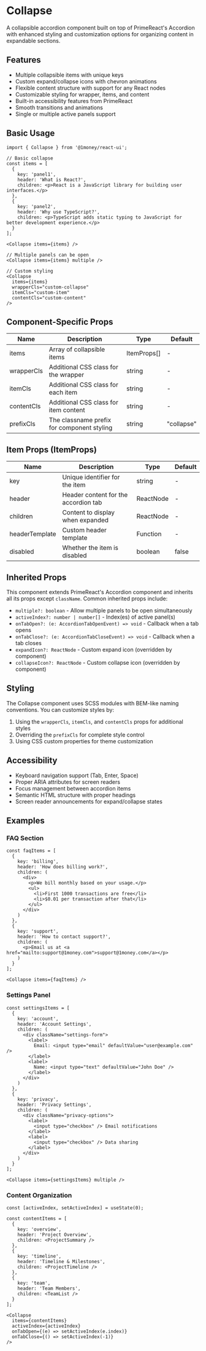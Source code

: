 # Collapse

A collapsible accordion component built on top of PrimeReact's Accordion with enhanced styling and customization options for organizing content in expandable sections.

## Features

- Multiple collapsible items with unique keys
- Custom expand/collapse icons with chevron animations
- Flexible content structure with support for any React nodes
- Customizable styling for wrapper, items, and content
- Built-in accessibility features from PrimeReact
- Smooth transitions and animations
- Single or multiple active panels support

## Basic Usage

```tsx
import { Collapse } from '@1money/react-ui';

// Basic collapse
const items = [
  {
    key: 'panel1',
    header: 'What is React?',
    children: <p>React is a JavaScript library for building user interfaces.</p>
  },
  {
    key: 'panel2',
    header: 'Why use TypeScript?',
    children: <p>TypeScript adds static typing to JavaScript for better development experience.</p>
  }
];

<Collapse items={items} />

// Multiple panels can be open
<Collapse items={items} multiple />

// Custom styling
<Collapse 
  items={items}
  wrapperCls="custom-collapse"
  itemCls="custom-item"
  contentCls="custom-content"
/>
```

## Component-Specific Props

| Name | Description | Type | Default |
| --- | --- | --- | --- |
| items | Array of collapsible items | ItemProps[] | - |
| wrapperCls | Additional CSS class for the wrapper | string | - |
| itemCls | Additional CSS class for each item | string | - |
| contentCls | Additional CSS class for item content | string | - |
| prefixCls | The classname prefix for component styling | string | "collapse" |

## Item Props (ItemProps)

| Name | Description | Type | Default |
| --- | --- | --- | --- |
| key | Unique identifier for the item | string | - |
| header | Header content for the accordion tab | ReactNode | - |
| children | Content to display when expanded | ReactNode | - |
| headerTemplate | Custom header template | Function | - |
| disabled | Whether the item is disabled | boolean | false |

## Inherited Props

This component extends PrimeReact's Accordion component and inherits all its props except `className`. Common inherited props include:

- `multiple?: boolean` - Allow multiple panels to be open simultaneously
- `activeIndex?: number | number[]` - Index(es) of active panel(s)
- `onTabOpen?: (e: AccordionTabOpenEvent) => void` - Callback when a tab opens
- `onTabClose?: (e: AccordionTabCloseEvent) => void` - Callback when a tab closes
- `expandIcon?: ReactNode` - Custom expand icon (overridden by component)
- `collapseIcon?: ReactNode` - Custom collapse icon (overridden by component)

## Styling

The Collapse component uses SCSS modules with BEM-like naming conventions. You can customize styles by:

1. Using the `wrapperCls`, `itemCls`, and `contentCls` props for additional styles
2. Overriding the `prefixCls` for complete style control
3. Using CSS custom properties for theme customization

## Accessibility

- Keyboard navigation support (Tab, Enter, Space)
- Proper ARIA attributes for screen readers
- Focus management between accordion items
- Semantic HTML structure with proper headings
- Screen reader announcements for expand/collapse states

## Examples

### FAQ Section
```tsx
const faqItems = [
  {
    key: 'billing',
    header: 'How does billing work?',
    children: (
      <div>
        <p>We bill monthly based on your usage.</p>
        <ul>
          <li>First 1000 transactions are free</li>
          <li>$0.01 per transaction after that</li>
        </ul>
      </div>
    )
  },
  {
    key: 'support',
    header: 'How to contact support?',
    children: (
      <p>Email us at <a href="mailto:support@1money.com">support@1money.com</a></p>
    )
  }
];

<Collapse items={faqItems} />
```

### Settings Panel
```tsx
const settingsItems = [
  {
    key: 'account',
    header: 'Account Settings',
    children: (
      <div className="settings-form">
        <label>
          Email: <input type="email" defaultValue="user@example.com" />
        </label>
        <label>
          Name: <input type="text" defaultValue="John Doe" />
        </label>
      </div>
    )
  },
  {
    key: 'privacy',
    header: 'Privacy Settings',
    children: (
      <div className="privacy-options">
        <label>
          <input type="checkbox" /> Email notifications
        </label>
        <label>
          <input type="checkbox" /> Data sharing
        </label>
      </div>
    )
  }
];

<Collapse items={settingsItems} multiple />
```

### Content Organization
```tsx
const [activeIndex, setActiveIndex] = useState(0);

const contentItems = [
  {
    key: 'overview',
    header: 'Project Overview',
    children: <ProjectSummary />
  },
  {
    key: 'timeline',
    header: 'Timeline & Milestones',
    children: <ProjectTimeline />
  },
  {
    key: 'team',
    header: 'Team Members',
    children: <TeamList />
  }
];

<Collapse 
  items={contentItems}
  activeIndex={activeIndex}
  onTabOpen={(e) => setActiveIndex(e.index)}
  onTabClose={() => setActiveIndex(-1)}
/>
```